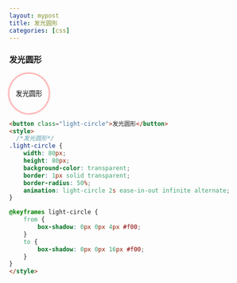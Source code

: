 ```yaml
---
layout: mypost
title: 发光圆形
categories: [css]
---
```



### 发光圆形

<button class="light-circle">发光圆形</button>
<style>
  
.light-circle {
    width: 80px;
    height: 80px;
    background-color: transparent;
    border: 1px solid transparent;
    border-radius: 50%;
    animation: light-circle 2s ease-in-out infinite alternate;
}

@keyframes light-circle {
    from {
        box-shadow: 0px 0px 4px #f00;
    }
    to {
        box-shadow: 0px 0px 16px #f00;
    }
}
</style>

```html
<button class="light-circle">发光圆形</button>
<style>
  /*发光圆形*/
.light-circle {
    width: 80px;
    height: 80px;
    background-color: transparent;
    border: 1px solid transparent;
    border-radius: 50%;
    animation: light-circle 2s ease-in-out infinite alternate;
}

@keyframes light-circle {
    from {
        box-shadow: 0px 0px 4px #f00;
    }
    to {
        box-shadow: 0px 0px 16px #f00;
    }
}
</style>
```

